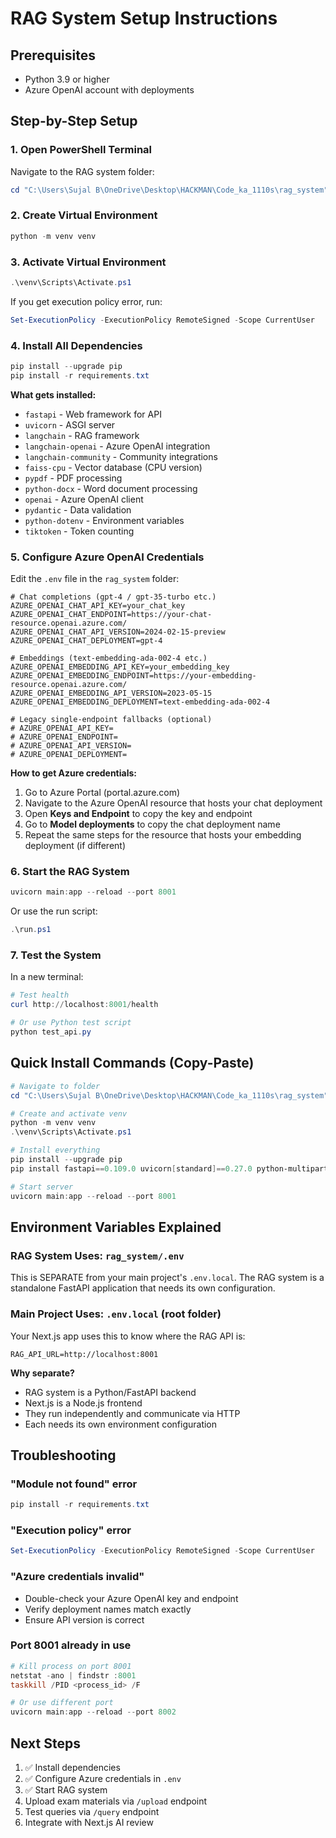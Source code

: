 # RAG System Setup Instructions

## Prerequisites
- Python 3.9 or higher
- Azure OpenAI account with deployments

## Step-by-Step Setup

### 1. Open PowerShell Terminal
Navigate to the RAG system folder:
```powershell
cd "C:\Users\Sujal B\OneDrive\Desktop\HACKMAN\Code_ka_1110s\rag_system"
```

### 2. Create Virtual Environment
```powershell
python -m venv venv
```

### 3. Activate Virtual Environment
```powershell
.\venv\Scripts\Activate.ps1
```

If you get execution policy error, run:
```powershell
Set-ExecutionPolicy -ExecutionPolicy RemoteSigned -Scope CurrentUser
```

### 4. Install All Dependencies
```powershell
pip install --upgrade pip
pip install -r requirements.txt
```

**What gets installed:**
- `fastapi` - Web framework for API
- `uvicorn` - ASGI server
- `langchain` - RAG framework
- `langchain-openai` - Azure OpenAI integration
- `langchain-community` - Community integrations
- `faiss-cpu` - Vector database (CPU version)
- `pypdf` - PDF processing
- `python-docx` - Word document processing
- `openai` - Azure OpenAI client
- `pydantic` - Data validation
- `python-dotenv` - Environment variables
- `tiktoken` - Token counting

### 5. Configure Azure OpenAI Credentials

Edit the `.env` file in the `rag_system` folder:

```env
# Chat completions (gpt-4 / gpt-35-turbo etc.)
AZURE_OPENAI_CHAT_API_KEY=your_chat_key
AZURE_OPENAI_CHAT_ENDPOINT=https://your-chat-resource.openai.azure.com/
AZURE_OPENAI_CHAT_API_VERSION=2024-02-15-preview
AZURE_OPENAI_CHAT_DEPLOYMENT=gpt-4

# Embeddings (text-embedding-ada-002-4 etc.)
AZURE_OPENAI_EMBEDDING_API_KEY=your_embedding_key
AZURE_OPENAI_EMBEDDING_ENDPOINT=https://your-embedding-resource.openai.azure.com/
AZURE_OPENAI_EMBEDDING_API_VERSION=2023-05-15
AZURE_OPENAI_EMBEDDING_DEPLOYMENT=text-embedding-ada-002-4

# Legacy single-endpoint fallbacks (optional)
# AZURE_OPENAI_API_KEY=
# AZURE_OPENAI_ENDPOINT=
# AZURE_OPENAI_API_VERSION=
# AZURE_OPENAI_DEPLOYMENT=
```

**How to get Azure credentials:**
1. Go to Azure Portal (portal.azure.com)
2. Navigate to the Azure OpenAI resource that hosts your chat deployment
3. Open **Keys and Endpoint** to copy the key and endpoint
4. Go to **Model deployments** to copy the chat deployment name
5. Repeat the same steps for the resource that hosts your embedding deployment (if different)

### 6. Start the RAG System
```powershell
uvicorn main:app --reload --port 8001
```

Or use the run script:
```powershell
.\run.ps1
```

### 7. Test the System
In a new terminal:
```powershell
# Test health
curl http://localhost:8001/health

# Or use Python test script
python test_api.py
```

## Quick Install Commands (Copy-Paste)

```powershell
# Navigate to folder
cd "C:\Users\Sujal B\OneDrive\Desktop\HACKMAN\Code_ka_1110s\rag_system"

# Create and activate venv
python -m venv venv
.\venv\Scripts\Activate.ps1

# Install everything
pip install --upgrade pip
pip install fastapi==0.109.0 uvicorn[standard]==0.27.0 python-multipart==0.0.6 langchain==0.1.5 langchain-openai==0.0.5 langchain-community==0.0.16 faiss-cpu==1.7.4 pypdf==4.0.1 python-docx==1.1.0 pydantic==2.5.3 pydantic-settings==2.1.0 openai==1.10.0 python-dotenv==1.0.0 aiofiles==23.2.1 tiktoken==0.5.2

# Start server
uvicorn main:app --reload --port 8001
```

## Environment Variables Explained

### RAG System Uses: `rag_system/.env`
This is SEPARATE from your main project's `.env.local`. The RAG system is a standalone FastAPI application that needs its own configuration.

### Main Project Uses: `.env.local` (root folder)
Your Next.js app uses this to know where the RAG API is:
```env
RAG_API_URL=http://localhost:8001
```

**Why separate?**
- RAG system is a Python/FastAPI backend
- Next.js is a Node.js frontend
- They run independently and communicate via HTTP
- Each needs its own environment configuration

## Troubleshooting

### "Module not found" error
```powershell
pip install -r requirements.txt
```

### "Execution policy" error
```powershell
Set-ExecutionPolicy -ExecutionPolicy RemoteSigned -Scope CurrentUser
```

### "Azure credentials invalid"
- Double-check your Azure OpenAI key and endpoint
- Verify deployment names match exactly
- Ensure API version is correct

### Port 8001 already in use
```powershell
# Kill process on port 8001
netstat -ano | findstr :8001
taskkill /PID <process_id> /F

# Or use different port
uvicorn main:app --reload --port 8002
```

## Next Steps

1. ✅ Install dependencies
2. ✅ Configure Azure credentials in `.env`
3. ✅ Start RAG system
4. Upload exam materials via `/upload` endpoint
5. Test queries via `/query` endpoint
6. Integrate with Next.js AI review
